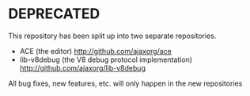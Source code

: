 DEPRECATED
==========

This repository has been split up into two separate repositories.

* ACE (the editor) http://github.com/ajaxorg/ace
* lib-v8debug (the V8 debug protocol implementation) http://github.com/ajaxorg/lib-v8debug

All bug fixes, new features, etc. will only happen in the new repositories